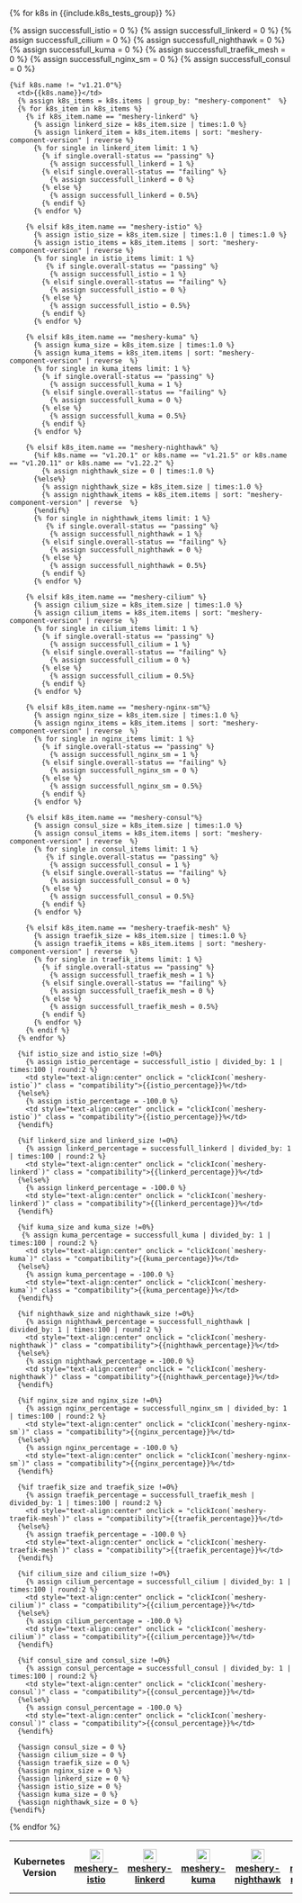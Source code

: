 <style>
  td:hover,tr:hover {
      background-color: var(--color-primary-dark);
      cursor:pointer;
    }
    td.details {
      background-color: #fafafa;
      cursor:text;
    }
    .yellowCheckbox{
      width:2.5rem
    }
    .tooltipss{
      position:relative;
      width:fit-content;
      cursor:pointer;
      margin-right: auto;
      margin-left: auto;
    }
    .tooltipss .tooltiptext {
    visibility: hidden;
    width: 120px;
    background-color: #555;
    color: #fff;
    text-align: center;
    border-radius: 6px;
    padding: 5px 0;
    position: absolute;
    z-index: 1;
    bottom: 125%;
    left: 50%;
    margin-left: -60px;
    opacity: 0;
    transition: opacity 0.3s;
    }

  .tooltipss .tooltiptext::after {
    content: "";
    position: absolute;
    top: 100%;
    left: 50%;
    margin-left: -5px;
    border-width: 5px;
    border-style: solid;
    border-color: #555 transparent transparent transparent;
  }
  .tooltipss:hover .tooltiptext {
    visibility: visible;
    opacity: 1;
}


</style>

<table class="table table-striped" >
  <th>Kubernetes Version</th>

  <th><img style="height: 1.5rem; vertical-align: text-bottom;" src="{{site.baseurl}}/assets/img/service-meshes/istio.svg" /><a href="{{ site.repo }}-istio">meshery-istio</a></th>
  <th><img style="height: 1.5rem; vertical-align: text-bottom;" src="{{site.baseurl}}/assets/img/service-meshes/linkerd.svg" /><a href="{{ site.repo }}-linkerd">meshery-linkerd</a></th>
  <th><img style="height: 1.5rem; vertical-align: text-bottom;" src="{{site.baseurl}}/assets/img/service-meshes/kuma.svg" /><a href="{{ site.repo }}-kuma">meshery-kuma</a></th>
  <th><img style="height: 1.5rem; vertical-align: text-bottom;" src="{{site.baseurl}}/assets/img/adapters/nighthawk/nighthawk.svg" /><a href="{{ site.repo }}-nighthawk">meshery-nighthawk</a></th>
  <th><img style="height: 1.5rem; vertical-align: text-bottom;" src="{{site.baseurl}}/assets/img/service-meshes/nginx-sm.svg" /><a href="{{ site.repo }}-nginx-sm">meshery-nginx-sm</a></th>
  <th><img style="height: 1.5rem; vertical-align: text-bottom;" src="{{site.baseurl}}/assets/img/service-meshes/traefik-mesh.svg" /><a href="{{ site.repo }}-traefik-mesh">meshery-traefik-mesh</a></th>
  <th><img style="height: 1.5rem; vertical-align: text-bottom;" src="{{site.baseurl}}/assets/img/service-meshes/cilium.svg" /><a href="{{ site.repo }}-cilium">meshery-cilium</a></th>
  <th><img style="height: 1.5rem; vertical-align: text-bottom;" src="{{site.baseurl}}/assets/img/service-meshes/consul.svg" /><a href="{{ site.repo }}-consul">meshery-consul</a></th>

{% for k8s in {{include.k8s_tests_group}} %}

  <tr class = "first-row">
    {% assign successfull_istio = 0 %}
    {% assign successfull_linkerd = 0 %}
    {% assign successfull_cilium = 0 %}
    {% assign successfull_nighthawk = 0 %}
    {% assign successfull_kuma = 0 %}
    {% assign successfull_traefik_mesh = 0 %}
    {% assign successfull_nginx_sm = 0 %}
    {% assign successfull_consul = 0 %}

    {%if k8s.name != "v1.21.0"%}
      <td>{{k8s.name}}</td>
      {% assign k8s_items = k8s.items | group_by: "meshery-component"  %}
      {% for k8s_item in k8s_items %}
        {% if k8s_item.name == "meshery-linkerd" %}
          {% assign linkerd_size = k8s_item.size | times:1.0 %}
          {% assign linkerd_item = k8s_item.items | sort: "meshery-component-version" | reverse %}
          {% for single in linkerd_item limit: 1 %}
            {% if single.overall-status == "passing" %}
              {% assign successfull_linkerd = 1 %}
            {% elsif single.overall-status == "failing" %}
              {% assign successfull_linkerd = 0 %}
            {% else %}
              {% assign successfull_linkerd = 0.5%}
            {% endif %}
          {% endfor %}

        {% elsif k8s_item.name == "meshery-istio" %}
          {% assign istio_size = k8s_item.size | times:1.0 | times:1.0 %}
          {% assign istio_items = k8s_item.items | sort: "meshery-component-version" | reverse %}
          {% for single in istio_items limit: 1 %}
             {% if single.overall-status == "passing" %}
              {% assign successfull_istio = 1 %}
            {% elsif single.overall-status == "failing" %}
              {% assign successfull_istio = 0 %}
            {% else %}
              {% assign successfull_istio = 0.5%}
            {% endif %}
          {% endfor %}

        {% elsif k8s_item.name == "meshery-kuma" %}
          {% assign kuma_size = k8s_item.size | times:1.0 %}
          {% assign kuma_items = k8s_item.items | sort: "meshery-component-version" | reverse  %}
          {% for single in kuma_items limit: 1 %}
            {% if single.overall-status == "passing" %}
              {% assign successfull_kuma = 1 %}
            {% elsif single.overall-status == "failing" %}
              {% assign successfull_kuma = 0 %}
            {% else %}
              {% assign successfull_kuma = 0.5%}
            {% endif %}
          {% endfor %}

        {% elsif k8s_item.name == "meshery-nighthawk" %}
          {%if k8s.name == "v1.20.1" or k8s.name == "v1.21.5" or k8s.name == "v1.20.11" or k8s.name == "v1.22.2" %}
            {% assign nighthawk_size = 0 | times:1.0 %}
          {%else%}
            {% assign nighthawk_size = k8s_item.size | times:1.0 %}
            {% assign nighthawk_items = k8s_item.items | sort: "meshery-component-version" | reverse  %}
          {%endif%}
          {% for single in nighthawk_items limit: 1 %}
             {% if single.overall-status == "passing" %}
              {% assign successfull_nighthawk = 1 %}
            {% elsif single.overall-status == "failing" %}
              {% assign successfull_nighthawk = 0 %}
            {% else %}
              {% assign successfull_nighthawk = 0.5%}
            {% endif %}
          {% endfor %}

        {% elsif k8s_item.name == "meshery-cilium" %}
          {% assign cilium_size = k8s_item.size | times:1.0 %}
          {% assign cilium_items = k8s_item.items | sort: "meshery-component-version" | reverse  %}
          {% for single in cilium_items limit: 1 %}
            {% if single.overall-status == "passing" %}
              {% assign successfull_cilium = 1 %}
            {% elsif single.overall-status == "failing" %}
              {% assign successfull_cilium = 0 %}
            {% else %}
              {% assign successfull_cilium = 0.5%}
            {% endif %}
          {% endfor %}

        {% elsif k8s_item.name == "meshery-nginx-sm"%}
          {% assign nginx_size = k8s_item.size | times:1.0 %}
          {% assign nginx_items = k8s_item.items | sort: "meshery-component-version" | reverse  %}
          {% for single in nginx_items limit: 1 %}
            {% if single.overall-status == "passing" %}
              {% assign successfull_nginx_sm = 1 %}
            {% elsif single.overall-status == "failing" %}
              {% assign successfull_nginx_sm = 0 %}
            {% else %}
              {% assign successfull_nginx_sm = 0.5%}
            {% endif %}
          {% endfor %}

        {% elsif k8s_item.name == "meshery-consul"%}
          {% assign consul_size = k8s_item.size | times:1.0 %}
          {% assign consul_items = k8s_item.items | sort: "meshery-component-version" | reverse  %}
          {% for single in consul_items limit: 1 %}
             {% if single.overall-status == "passing" %}
              {% assign successfull_consul = 1 %}
            {% elsif single.overall-status == "failing" %}
              {% assign successfull_consul = 0 %}
            {% else %}
              {% assign successfull_consul = 0.5%}
            {% endif %}
          {% endfor %}

        {% elsif k8s_item.name == "meshery-traefik-mesh" %}
          {% assign traefik_size = k8s_item.size | times:1.0 %}
          {% assign traefik_items = k8s_item.items | sort: "meshery-component-version" | reverse  %}
          {% for single in traefik_items limit: 1 %}
            {% if single.overall-status == "passing" %}
              {% assign successfull_traefik_mesh = 1 %}
            {% elsif single.overall-status == "failing" %}
              {% assign successfull_traefik_mesh = 0 %}
            {% else %}
              {% assign successfull_traefik_mesh = 0.5%}
            {% endif %}
          {% endfor %}
        {% endif %}
      {% endfor %}

      {%if istio_size and istio_size !=0%}
        {% assign istio_percentage = successfull_istio | divided_by: 1 | times:100 | round:2 %}
        <td style="text-align:center" onclick = "clickIcon(`meshery-istio`)" class = "compatibility">{{istio_percentage}}%</td>
      {%else%}
        {% assign istio_percentage = -100.0 %}
        <td style="text-align:center" onclick = "clickIcon(`meshery-istio`)" class = "compatibility">{{istio_percentage}}%</td>
      {%endif%}

      {%if linkerd_size and linkerd_size !=0%}
        {% assign linkerd_percentage = successfull_linkerd | divided_by: 1 | times:100 | round:2 %}
        <td style="text-align:center" onclick = "clickIcon(`meshery-linkerd`)" class = "compatibility">{{linkerd_percentage}}%</td>
      {%else%}
        {% assign linkerd_percentage = -100.0 %}
        <td style="text-align:center" onclick = "clickIcon(`meshery-linkerd`)" class = "compatibility">{{linkerd_percentage}}%</td>
      {%endif%}

      {%if kuma_size and kuma_size !=0%}
       {% assign kuma_percentage = successfull_kuma | divided_by: 1 | times:100 | round:2 %}
        <td style="text-align:center" onclick = "clickIcon(`meshery-kuma`)" class = "compatibility">{{kuma_percentage}}%</td>
      {%else%}
        {% assign kuma_percentage = -100.0 %}
        <td style="text-align:center" onclick = "clickIcon(`meshery-kuma`)" class = "compatibility">{{kuma_percentage}}%</td>
      {%endif%}

      {%if nighthawk_size and nighthawk_size !=0%}
        {% assign nighthawk_percentage = successfull_nighthawk | divided_by: 1 | times:100 | round:2 %}
        <td style="text-align:center" onclick = "clickIcon(`meshery-nighthawk`)" class = "compatibility">{{nighthawk_percentage}}%</td>
      {%else%}
        {% assign nighthawk_percentage = -100.0 %}
        <td style="text-align:center" onclick = "clickIcon(`meshery-nighthawk`)" class = "compatibility">{{nighthawk_percentage}}%</td>
      {%endif%}

      {%if nginx_size and nginx_size !=0%}
        {% assign nginx_percentage = successfull_nginx_sm | divided_by: 1 | times:100 | round:2 %}
        <td style="text-align:center" onclick = "clickIcon(`meshery-nginx-sm`)" class = "compatibility">{{nginx_percentage}}%</td>
      {%else%}
        {% assign nginx_percentage = -100.0 %}
        <td style="text-align:center" onclick = "clickIcon(`meshery-nginx-sm`)" class = "compatibility">{{nginx_percentage}}%</td>
      {%endif%}

      {%if traefik_size and traefik_size !=0%}
        {% assign traefik_percentage = successfull_traefik_mesh | divided_by: 1 | times:100 | round:2 %}
        <td style="text-align:center" onclick = "clickIcon(`meshery-traefik-mesh`)" class = "compatibility">{{traefik_percentage}}%</td>
      {%else%}
        {% assign traefik_percentage = -100.0 %}
        <td style="text-align:center" onclick = "clickIcon(`meshery-traefik-mesh`)" class = "compatibility">{{traefik_percentage}}%</td>
      {%endif%}

      {%if cilium_size and cilium_size !=0%}
        {% assign cilium_percentage = successfull_cilium | divided_by: 1 | times:100 | round:2 %}
        <td style="text-align:center" onclick = "clickIcon(`meshery-cilium`)" class = "compatibility">{{cilium_percentage}}%</td>
      {%else%}
        {% assign cilium_percentage = -100.0 %}
        <td style="text-align:center" onclick = "clickIcon(`meshery-cilium`)" class = "compatibility">{{cilium_percentage}}%</td>
      {%endif%}

      {%if consul_size and consul_size !=0%}
        {% assign consul_percentage = successfull_consul | divided_by: 1 | times:100 | round:2 %}
        <td style="text-align:center" onclick = "clickIcon(`meshery-consul`)" class = "compatibility">{{consul_percentage}}%</td>
      {%else%}
        {% assign consul_percentage = -100.0 %}
        <td style="text-align:center" onclick = "clickIcon(`meshery-consul`)" class = "compatibility">{{consul_percentage}}%</td>
      {%endif%}

      {%assign consul_size = 0 %}
      {%assign cilium_size = 0 %}
      {%assign traefik_size = 0 %}
      {%assign nginx_size = 0 %}
      {%assign linkerd_size = 0 %}
      {%assign istio_size = 0 %}
      {%assign kuma_size = 0 %}
      {%assign nighthawk_size = 0 %}
    {%endif%}

  </tr>
{% endfor %}

</table>

<script>
  function showCompatability () {
      let percentContainer = document.querySelectorAll(".compatibility")
      for(let i = 0 ; i<percentContainer.length;i++){
        let percentage = parseFloat(percentContainer[i].innerHTML);
        if (percentage >= 90.00){
          percentContainer[i].innerHTML = `
            <div class = "tooltipss" style="text-align:center">
              <img src = "{{site.baseurl}}/assets/img/passing.svg" class = "yellowCheckbox" >
              <span class = "tooltiptext">${percentage}%</span>
            </div>
          `
        }
        else if(percentage >=1 && percentage<=89.99){
          percentContainer[i].innerHTML = `<div class = "tooltipss" style="text-align:center">
              <img src = "{{site.baseurl}}/assets/img/YellowCheck.svg" class = "yellowCheckbox" >
              <span class = "tooltiptext">${percentage}%</span>
            </div>`
        }
        else if(percentage < 0){
           percentContainer[i].innerHTML = `<div class = "tooltipss" style="text-align:center">
              <img src = "{{site.baseurl}}/assets/img/na-icon.svg" class = "yellowCheckbox" >
              <span class = "tooltiptext">Not Applicable</span>
            </div>`
        }
        else{
           percentContainer[i].innerHTML = `<div class = "tooltipss" style="text-align:center">
              <img src = "{{site.baseurl}}/assets/img/failing.svg" class = "yellowCheckbox" >
              <span class = "tooltiptext">${percentage}%</span>
            </div>`
        }
      }
    }
  function clickIcon(serviceMesh){
    location.href = `{{site.baseurl}}/installation/compatibility-matrix/${serviceMesh}-past-results`
  }

showCompatability()
</script>
